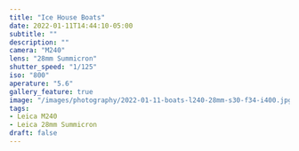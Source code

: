 ```yaml
---
title: "Ice House Boats"
date: 2022-01-11T14:44:10-05:00
subtitle: ""
description: ""
camera: "M240"
lens: "28mm Summicron"
shutter_speed: "1/125"
iso: "800"
aperature: "5.6"
gallery_feature: true
image: "/images/photography/2022-01-11-boats-l240-28mm-s30-f34-i400.jpg"
tags:
- Leica M240
- Leica 28mm Summicron
draft: false
---
```

